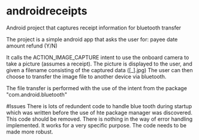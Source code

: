 # androidreceipts
Android project that captures receipt information for bluetooth transfer

The project is a simple android app that asks the user for:
payee
date
amount
refund (Y/N)

It calls the ACTION_IMAGE_CAPTURE intent to use the onboard camera to take a picture (assumes a receipt).
The picture is displayed to the user, and given a filename consisting of the captured data (<payee>_<date>_<amount>[_<refund>].jpg)
The user can then choose to transfer the image file to another device via bluetooth.

The file transfer is performed with the use of the intent from the package "com.android.bluetooth"


#Issues
There is lots of redundent code to handle blue tooth during startup which was written before the use of hte package manager was discovered.
This code should be removed.
There is nothing in the way of error handling implemented.  It works for a very specific purpose.  The code needs to be made more robust.
